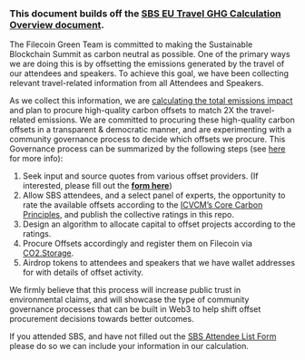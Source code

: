 ### This document builds off the [SBS EU Travel GHG Calculation Overview document](https://github.com/protocol/SBS_EU/blob/main/Travel_GHGs/Calculation_Overview.md).

The Filecoin Green Team is committed to making the Sustainable Blockchain Summit as carbon neutral as possible. One of the primary ways we are doing this is by offsetting the emissions generated by the travel of our attendees and speakers. To achieve this goal, we have been collecting relevant travel-related information from all Attendees and Speakers.

As we collect this information, we are [calculating the total emissions impact](https://github.com/protocol/SBS_EU/blob/main/Travel_GHGs/Calculation_Overview.md) and plan to procure high-quality carbon offsets to match 2X the travel-related emissions. We are committed to procuring these high-quality carbon offsets in a transparent & democratic manner, and are experimenting with a community governance process to decide which offsets we procure. This Governance process can be summarized by the following steps (see [here](https://github.com/protocol/FilecoinGreen-tools/blob/main/0007-FGTP-Offset_SBS.md) for more info):
 
1. Seek input and source quotes from various offset providers. (If interested, please fill out the [**form here**](https://docs.google.com/forms/d/e/1FAIpQLScdovh5tWExsZSxEgtD9ObOiVDL1sHa2AyZQU_VOZAsLYvGAQ/viewform))
2. Allow SBS attendees, and a select panel of experts, the opportunity to rate the available offsets according to the [ICVCM’s Core Carbon Principles](https://icvcm.org/wp-content/uploads/2022/07/ICVCM-Public-Consultation-FINAL-Part-2.pdf), and publish the collective ratings in this repo.
3. Design an algorithm to allocate capital to offset projects according to the ratings.
4. Procure Offsets accordingly and register them on Filecoin via [CO2.Storage](https://github.com/protocol/FilecoinGreen-tools/blob/main/0006-FGTP-CO2_Storage.md).
5. Airdrop tokens to attendees and speakers that we have wallet addresses for with details of offset activity.

We firmly believe that this process will increase public trust in environmental claims, and will showcase the type of community governance processes that can be built in Web3 to help shift offset procurement decisions towards better outcomes.


If you attended SBS, and have not filled out the [SBS Attendee List Form](https://docs.google.com/forms/d/e/1FAIpQLSdNSmDINZgCaWWIU5Z0_F0abqm3DLTfzDBrns8be0NCk0Fl1g/viewform?vc=0&c=0&w=1&flr=0) please do so we can include your information in our calculation.
